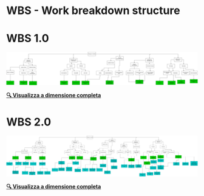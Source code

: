 # WBS - Work breakdown structure

# WBS 1.0
![WBS](../img/WBS1.0.png)

**[🔍 Visualizza a dimensione completa](../img/WBS1.0.png)**


# WBS 2.0

![WBS](../img/WBS2.0.png)

**[🔍 Visualizza a dimensione completa](../img/WBS2.0.png)**
